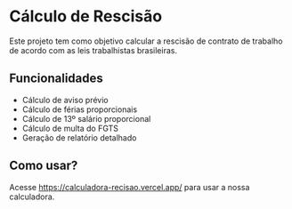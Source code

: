 # Cálculo de Rescisão

Este projeto tem como objetivo calcular a rescisão de contrato de trabalho de acordo com as leis trabalhistas brasileiras.

## Funcionalidades

- Cálculo de aviso prévio
- Cálculo de férias proporcionais
- Cálculo de 13º salário proporcional
- Cálculo de multa do FGTS
- Geração de relatório detalhado

## Como usar?

Acesse https://calculadora-recisao.vercel.app/ para usar a nossa calculadora.
